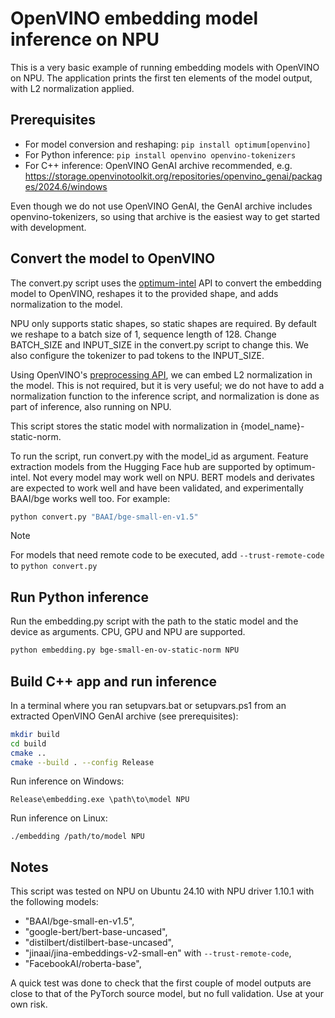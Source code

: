# OpenVINO embedding model inference on NPU

This is a very basic example of running embedding models with OpenVINO on NPU. The application prints the first ten elements of the model output, with L2 normalization applied.

## Prerequisites

- For model conversion and reshaping: `pip install optimum[openvino]`
- For Python inference: `pip install openvino openvino-tokenizers`
- For C++ inference: OpenVINO GenAI archive recommended, e.g. https://storage.openvinotoolkit.org/repositories/openvino_genai/packages/2024.6/windows

Even though we do not use OpenVINO GenAI, the GenAI archive includes openvino-tokenizers, so using that archive is the easiest way to get started with development.

## Convert the model to OpenVINO

The convert.py script uses the
[optimum-intel](https://github.com/huggingface/optimum-intel) API to convert
the embedding model to OpenVINO, reshapes it to the provided shape, and adds
normalization to the model.

NPU only supports static shapes, so static shapes are required. By default we
reshape to a batch size of 1, sequence length of 128. Change BATCH_SIZE and
INPUT_SIZE in the convert.py script to change this. We also configure the
tokenizer to pad tokens to the INPUT_SIZE.

Using OpenVINO's [preprocessing
API](https://docs.openvino.ai/2024/openvino-workflow/running-inference/optimize-inference/optimize-preprocessing.html),
we can embed L2 normalization in the model. This is not required, but it is
very useful; we do not have to add a normalization function to the inference
script, and normalization is done as part of inference, also running on NPU.

This script stores the static model with normalization in {model_name}-static-norm.

To run the script, run convert.py with the model_id as argument. Feature
extraction models from the Hugging Face hub are supported by optimum-intel. Not
every model may work well on NPU. BERT models and derivates are expected to work
well and have been validated, and experimentally BAAI/bge works well too. For example:

```sh
python convert.py "BAAI/bge-small-en-v1.5"
```

> [!NOTE]
> For models that need remote code to be executed, add `--trust-remote-code` to `python convert.py` 

## Run Python inference

Run the embedding.py script with the path to the static model and the device as
arguments. CPU, GPU and NPU are supported.

```sh
python embedding.py bge-small-en-ov-static-norm NPU
```

## Build C++ app and run inference

In a terminal where you ran setupvars.bat or setupvars.ps1 from an extracted
OpenVINO GenAI archive (see prerequisites):

```sh
mkdir build
cd build
cmake ..
cmake --build . --config Release
```

Run inference on Windows:

```
Release\embedding.exe \path\to\model NPU
```

Run inference on Linux:

```
./embedding /path/to/model NPU
```

## Notes

This script was tested on NPU on Ubuntu 24.10 with NPU driver 1.10.1 with the following models:

-    "BAAI/bge-small-en-v1.5",
-    "google-bert/bert-base-uncased",
-    "distilbert/distilbert-base-uncased",
-    "jinaai/jina-embeddings-v2-small-en" with `--trust-remote-code`, 
-    "FacebookAI/roberta-base",

A quick test was done to check that the first couple of model outputs are close to that of the PyTorch source model, but no full validation. Use at your own risk.


